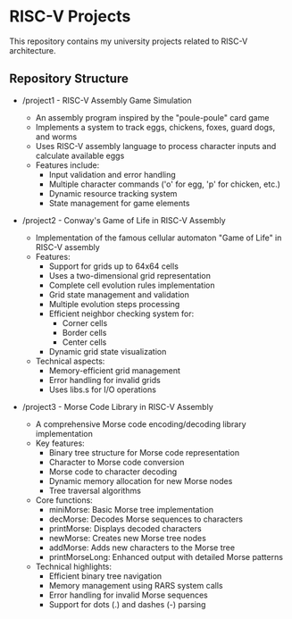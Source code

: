 # RISC-V Projects
This repository contains my university projects related to RISC-V architecture.

## Repository Structure
- /project1 - RISC-V Assembly Game Simulation
  - An assembly program inspired by the "poule-poule" card game
  - Implements a system to track eggs, chickens, foxes, guard dogs, and worms
  - Uses RISC-V assembly language to process character inputs and calculate available eggs
  - Features include:
    - Input validation and error handling
    - Multiple character commands ('o' for egg, 'p' for chicken, etc.)
    - Dynamic resource tracking system
    - State management for game elements

- /project2 - Conway's Game of Life in RISC-V Assembly
  - Implementation of the famous cellular automaton "Game of Life" in RISC-V assembly
  - Features:
    - Support for grids up to 64x64 cells
    - Uses a two-dimensional grid representation
    - Complete cell evolution rules implementation
    - Grid state management and validation
    - Multiple evolution steps processing
    - Efficient neighbor checking system for:
      - Corner cells
      - Border cells
      - Center cells
    - Dynamic grid state visualization
  - Technical aspects:
    - Memory-efficient grid management
    - Error handling for invalid grids
    - Uses libs.s for I/O operations

- /project3 - Morse Code Library in RISC-V Assembly
  - A comprehensive Morse code encoding/decoding library implementation
  - Key features:
    - Binary tree structure for Morse code representation
    - Character to Morse code conversion
    - Morse code to character decoding
    - Dynamic memory allocation for new Morse nodes
    - Tree traversal algorithms
  - Core functions:
    - miniMorse: Basic Morse tree implementation
    - decMorse: Decodes Morse sequences to characters
    - printMorse: Displays decoded characters
    - newMorse: Creates new Morse tree nodes
    - addMorse: Adds new characters to the Morse tree
    - printMorseLong: Enhanced output with detailed Morse patterns
  - Technical highlights:
    - Efficient binary tree navigation
    - Memory management using RARS system calls
    - Error handling for invalid Morse sequences
    - Support for dots (.) and dashes (-) parsing
